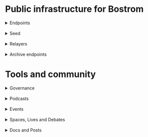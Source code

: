 # Public infrastructure for Bostrom

<details>
  <summary>Endpoints</summary>
  <br>
  RPC: <br>
  REST: <br>
  GRPC: <br>
</details>
<br>
<details>
  <summary>Seed</summary>
</details>
<br>
<details>
  <summary>Relayers</summary>
</details>
<br>
<details>
  <summary>Archive endpoints</summary>
  RPC: <br>
  API: <br>
  GRPC: <br>
</details>


# Tools and community

<details>
  <summary>Governance</summary>
  <a href="https://spacepussy.ai/senate">Voting History</a>
</details>
<br>
<details>
  <summary>Podcasts</summary>
  <a href="https://www.citizenweb3.com/cyber">The web, AI and Self-executable programs with Cyber core team</a><br>
</details>
<br>
<details>
  <summary>Events</summary>
  <a href=""></a><br>
</details>
<br>
<details>
  <summary>Spaces, Lives and Debates</summary>
  <a href="https://www.youtube.com/watch?v=FxEDIJ4jYc0">Re-Boot</a><br>
</details>
<br>
<details>
  <summary>Docs and Posts</summary>
  <a href="https://github.com/cybercongress/cyber/blob/master/computing-the-knowledge/computing-the-knowledge.md">White Paper Contributor</a><br>
  <a href="https://citizenweb3.github.io/manuscripts/how-to-stake-boot/">How to Stake Boot</a><br>
  <a href="https://citizenweb3.github.io/manuscripts/cyber-bostrom-1-description/">Bostrom-Cyber: a complete guide. Part 1 - Description</a><br>
  <a href="https://citizenweb3.github.io/manuscripts/cyber-bostrom-2-how-to-obtain-boot/">Bostrom-Cyber: a complete guide. Part 2 - How to obtain BOOT</a><br>
  <a href="https://citizenweb3.github.io/manuscripts/cyber-bostrom-3-citizenship">Bostrom-Cyber: a complete guide. Part 3 - How to get a citizenship</a><br>
  <a href="https://citizenweb3.github.io/manuscripts/cyber-bostrom-5-how-to-stake/">Bostrom-Cyber: a complete guide. Part 4 - How to stake BOOT</a><br>
  <a href="https://citizenweb3.github.io/manuscripts/cyber-bostrom-4-cyberlinks/">Bostrom-Cyber: a complete guide. Part 5 - How to create a cyberlink & use cyb.ai</a><br>
  <a href="https://citizenweb3.github.io/manuscripts/cyber-bostrom-6-dex-liquidity/">Bostrom-Cyber: a complete guide. Part 6 - How to use cyber DEX and add liquidity</a><br>
  <a href="https://spacepussy.ai/cyberver/verses/pussy/graph/faculties/9">Web3 Faculty</a><br>
  <a href="https://t.me/fuckgoogle">Telegram Chat Admin</a><br>
</details>
